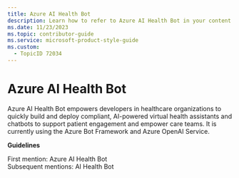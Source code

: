 ```yaml
---
title: Azure AI Health Bot
description: Learn how to refer to Azure AI Health Bot in your content.
ms.date: 11/23/2023
ms.topic: contributor-guide
ms.service: microsoft-product-style-guide
ms.custom:
  - TopicID 72034
---
```



# Azure AI Health Bot

Azure AI Health Bot empowers developers in healthcare organizations to quickly build and deploy compliant, AI-powered virtual health assistants and chatbots to support patient engagement and empower care teams. It is currently using the Azure Bot Framework and Azure OpenAI Service.

**Guidelines**

First mention: Azure AI Health Bot  
Subsequent mentions: AI Health Bot  

